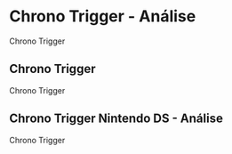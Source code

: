---
---

# Chrono Trigger - Análise

Chrono Trigger

## Chrono Trigger

Chrono Trigger

## Chrono Trigger Nintendo DS - Análise

Chrono Trigger
